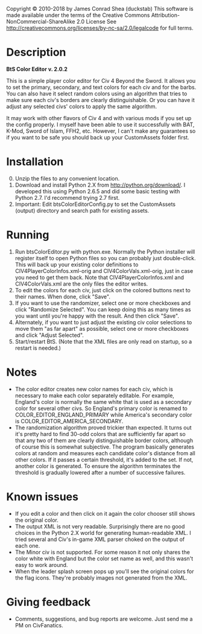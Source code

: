 Copyright © 2010-2018 by James Conrad Shea (duckstab)
This software is made available under the terms of the Creative Commons 
Attribution-NonCommercial-ShareAlike 2.0 License
See
	http://creativecommons.org/licenses/by-nc-sa/2.0/legalcode
for full terms. 

# Description

**BtS Color Editor v. 2.0.2**

This is a simple player color editor for Civ 4 Beyond the
Sword. It allows you to set the primary, secondary, and text
colors for each civ and for the barbs. You can also have it
select random colors using an algorithm that tries to make sure
each civ's borders are clearly distinguishable. Or you can have
it adjust any selected civs' colors to apply the same algorithm. 

It may work with other flavors of Civ 4 and with various mods if
you set up the config properly. I myself have been able to use it
successfully with BAT, K-Mod, Sword of Islam, FFH2, etc. However,
I can't make any guarantees so if you want to be safe you should
back up your CustomAssets folder first.

# Installation

0) Unzip the files to any convenient location.
1) Download and install Python 2.X from
   http://python.org/download/. I developed this using Python
   2.6.5 and did some basic testing with Python 2.7. I'd
   recommend trying 2.7 first.
2) Important: Edit btsColorEditorConfig.py to set the
   CustomAssets (output) directory and search path for existing
   assets. 

# Running

1) Run btsColorEditor.py with python.exe. Normally the Python
   installer will register itself to open Python files so you can
   probably just double-click. This will back up your existing
   color definitions to CIV4PlayerColorInfos.xml-orig and
   CIV4ColorVals.xml-orig, just in case you need to get them
   back. Note that CIV4PlayerColorInfos.xml and CIV4ColorVals.xml
   are the only files the editor writes.
2) To edit the colors for each civ, just click on the colored
   buttons next to their names. When done, click "Save".
3) If you want to use the randomizer, select one or more
   checkboxes and click "Randomize Selected". You can keep doing
   this as many times as you want until you're happy with the
   result. And then click "Save".
4) Alternately, if you want to just adjust the existing civ color
   selections to move them "as far apart" as possible, select one
   or more checkboxes and click "Adjust Selected".
5) Start/restart BtS. (Note that the XML files are only read on
   startup, so a restart is needed.)

# Notes

* The color editor creates new color names for each civ, which is
  necessary to make each color separately editable. For example,
  England's color is normally the same white that is used as a
  secondary color for several other civs. So England's primary
  color is renamed to COLOR_EDITOR_ENGLAND_PRIMARY while
  America's secondary color is COLOR_EDITOR_AMERICA_SECONDARY. 
* The randomization algorithm proved trickier than expected. It
  turns out it's pretty hard to find 30-odd colors that are
  sufficiently far apart so that any two of them are clearly
  distinguishable border colors, although of course this is
  somewhat subjective. The program basically generates colors at
  random and measures each candidate color's distance from all
  other colors. If it passes a certain threshold, it's added to
  the set. If not, another color is generated. To ensure the
  algorithm terminates the threshold is gradually lowered after a
  number of successive failures.

# Known issues

* If you edit a color and then click on it again the color
  chooser still shows the original color.
* The output XML is not very readable. Surprisingly there are no
  good choices in the Python 2.X world for generating
  human-readable XML. I tried several and Civ's in-game XML
  parser choked on the output of each one.
* The Minor civ is not supported. For some reason it not only
  shares the color white with England but the color set name as
  well, and this wasn't easy to work around.
* When the leader splash screen pops up you'll see the original
  colors for the flag icons. They're probably images not
  generated from the XML.

# Giving feedback

* Comments, suggestions, and bug reports are welcome. Just send
  me a PM on CivFanatics.
